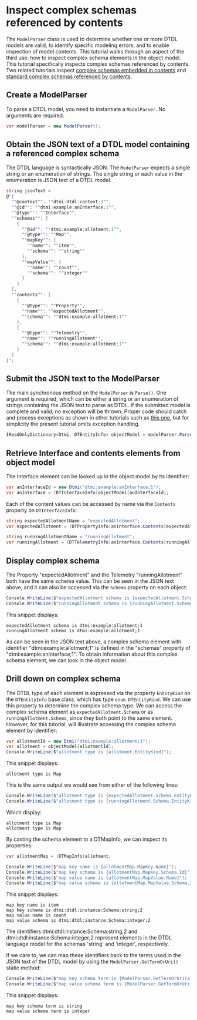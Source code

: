 ﻿# Inspect complex schemas referenced by contents

The `ModelParser` class is used to determine whether one or more DTDL models are valid, to identify specific modeling errors, and to enable inspection of model contents.
This tutorial walks through an aspect of the third use: how to inspect complex schema elements in the object model.
This tutorial specifically inspects complex schemas referenced by contents.
Two related tutorials inspect [complex schemas embedded in contents](./Tutorial06_InspectComplexSchemasEmbedded.md) and [standard complex schemas referenced by contents](./Tutorial08_InspectComplexSchemasStandard.md).

## Create a ModelParser

To parse a DTDL model, you need to instantiate a `ModelParser`.
No arguments are required.

```C# Snippet:DtdlParserTutorial07_CreateModelParser
var modelParser = new ModelParser();
```

## Obtain the JSON text of a DTDL model containing a referenced complex schema

The DTDL language is syntactically JSON.
The `ModelParser` expects a single string or an enumeration of strings.
The single string or each value in the enumeration is JSON text of a DTDL model.

```C# Snippet:DtdlParserTutorial07_ObtainDtdlTextContainingMap
string jsonText =
@"{
  ""@context"": ""dtmi:dtdl:context;3"",
  ""@id"": ""dtmi:example:anInterface;1"",
  ""@type"": ""Interface"",
  ""schemas"": [
    {
      ""@id"": ""dtmi:example:allotment;1"",
      ""@type"": ""Map"",
      ""mapKey"": {
        ""name"": ""item"",
        ""schema"": ""string""
      },
      ""mapValue"": {
        ""name"": ""count"",
        ""schema"": ""integer""
      }
    }
  ],
  ""contents"": [
    {
      ""@type"": ""Property"",
      ""name"": ""expectedAllotment"",
      ""schema"": ""dtmi:example:allotment;1""
    },
    {
      ""@type"": ""Telemetry"",
      ""name"": ""runningAllotment"",
      ""schema"": ""dtmi:example:allotment;1""
    }
  ]
}";
```

## Submit the JSON text to the ModelParser

The main synchronous method on the `ModelParser` is `Parse()`.
One argument is required, which can be either a string or an enumeration of strings containing the JSON text to parse as DTDL.
If the submitted model is complete and valid, no exception will be thrown.
Proper code should catch and process exceptions as shown in other tutorials such as [this one](Tutorial02_FixInvalidDtdlModel.md), but for simplicity the present tutorial omits exception handling.

```C# Snippet:DtdlParserTutorial07_CallParse
IReadOnlyDictionary<Dtmi, DTEntityInfo> objectModel = modelParser.Parse(jsonText);
```

## Retrieve Interface and contents elements from object model

The Interface element can be looked up in the object model by its identifier:

```C# Snippet:DtdlParserTutorial07_GetInterfaceById
var anInterfaceId = new Dtmi("dtmi:example:anInterface;1");
var anInterface = (DTInterfaceInfo)objectModel[anInterfaceId];
```

Each of the content values can be accessed by name via the `Contents` property on `DTInterfaceInfo`:

```C# Snippet:DtdlParserTutorial07_GetContentsByName
string expectedAllotmentName = "expectedAllotment";
var expectedAllotment = (DTPropertyInfo)anInterface.Contents[expectedAllotmentName];

string runningAllotmentName = "runningAllotment";
var runningAllotment = (DTTelemetryInfo)anInterface.Contents[runningAllotmentName];
```

## Display complex schema

The Property "expectedAllotment" and the Telemetry "runningAllotment" both have the same schema value.
This can be seen in the JSON text above, and it can also be accessed via the `Schema` property on each object:

```C# Snippet:DtdlParserTutorial07_DisplayContentsSchema
Console.WriteLine($"expectedAllotment schema is {expectedAllotment.Schema.Id}");
Console.WriteLine($"runningAllotment schema is {runningAllotment.Schema.Id}");
```

This snippet displays:

```Console
expectedAllotment schema is dtmi:example:allotment;1
runningAllotment schema is dtmi:example:allotment;1
```

As can be seen in the JSON text above, a complex schema element with identifier "dtmi:example:allotment;1" is defined in the "schemas" property of "dtmi:example:anInterface;1".
To obtain information about this complex schema element, we can look in the object model.

## Drill down on complex schema

The DTDL type of each element is expressed via the property `EntityKind` on the `DTEntityInfo` base class, which has type `enum DTEntityKind`.
We can use this property to determine the complex schema type.
We can access the complex schema element as `expectedAllotment.Schema` or as `runningAllotment.Schema`, since they both point to the same element.
However, for this tutorial, will illustrate accessing the complex schema element by identifier:

```C# Snippet:DtdlParserTutorial07_DisplayAllotmentKind
var allotmentId = new Dtmi("dtmi:example:allotment;1");
var allotment = objectModel[allotmentId];
Console.WriteLine($"allotment type is {allotment.EntityKind}");
```

This snippet displays:

```Console
allotment type is Map
```

This is the same output we would see from either of the following lines:

```C# Snippet:DtdlParserTutorial07_DisplayAllotmentKindIndirect
Console.WriteLine($"allotment type is {expectedAllotment.Schema.EntityKind}");
Console.WriteLine($"allotment type is {runningAllotment.Schema.EntityKind}");
```

Which display:

```Console
allotment type is Map
allotment type is Map
```

By casting the schema element to a DTMapInfo, we can inspect its properties:

```C# Snippet:DtdlParserTutorial07_DisplayAllotmentMapProperties
var allotmentMap = (DTMapInfo)allotment;

Console.WriteLine($"map key name is {allotmentMap.MapKey.Name}");
Console.WriteLine($"map key schema is {allotmentMap.MapKey.Schema.Id}");
Console.WriteLine($"map value name is {allotmentMap.MapValue.Name}");
Console.WriteLine($"map value schema is {allotmentMap.MapValue.Schema.Id}");
```

This snippet displays:

```Console
map key name is item
map key schema is dtmi:dtdl:instance:Schema:string;2
map value name is count
map value schema is dtmi:dtdl:instance:Schema:integer;2
```

The identifiers dtmi:dtdl:instance:Schema:string;2 and dtmi:dtdl:instance:Schema:integer;2 represent elements in the DTDL language model for the schemas 'string' and 'integer', respectively.

If we care to, we can map these identifiers back to the terms used in the JSON text of the DTDL model by using the `ModelParser.GetTermOrUri()` static method:

```C# Snippet:DtdlParserTutorial07_DisplayAllotmentMapPropertySchemaTerms
Console.WriteLine($"map key schema term is {ModelParser.GetTermOrUri(allotmentMap.MapKey.Schema.Id)}");
Console.WriteLine($"map value schema term is {ModelParser.GetTermOrUri(allotmentMap.MapValue.Schema.Id)}");
```

This snippet displays:

```Console
map key schema term is string
map value schema term is integer
```
